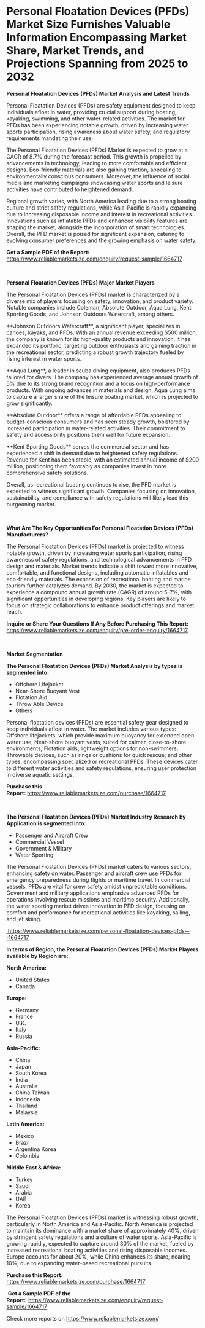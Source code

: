 <p><h1>Personal Floatation Devices (PFDs) Market Size Furnishes Valuable Information Encompassing Market Share, Market Trends, and Projections Spanning from 2025 to 2032</h1></p><p><strong>Personal Floatation Devices (PFDs) Market Analysis and Latest Trends</strong></p>
<p><p>Personal Floatation Devices (PFDs) are safety equipment designed to keep individuals afloat in water, providing crucial support during boating, kayaking, swimming, and other water-related activities. The market for PFDs has been experiencing notable growth, driven by increasing water sports participation, rising awareness about water safety, and regulatory requirements mandating their use.</p><p>The Personal Floatation Devices (PFDs) Market is expected to grow at a CAGR of 8.7% during the forecast period. This growth is propelled by advancements in technology, leading to more comfortable and efficient designs. Eco-friendly materials are also gaining traction, appealing to environmentally conscious consumers. Moreover, the influence of social media and marketing campaigns showcasing water sports and leisure activities have contributed to heightened demand.</p><p>Regional growth varies, with North America leading due to a strong boating culture and strict safety regulations, while Asia-Pacific is rapidly expanding due to increasing disposable income and interest in recreational activities. Innovations such as inflatable PFDs and enhanced visibility features are shaping the market, alongside the incorporation of smart technologies. Overall, the PFD market is poised for significant expansion, catering to evolving consumer preferences and the growing emphasis on water safety.</p></p>
<p><strong>Get a Sample PDF of the Report:&nbsp;</strong> <a href="https://www.reliablemarketsize.com/enquiry/request-sample/1664717?utm_campaign=2634&utm_medium=2&utm_source=Github&utm_content=ia&utm_term=23032025&utm_id=personal-floatation-devices-pfds">https://www.reliablemarketsize.com/enquiry/request-sample/1664717</a></p>
<p>&nbsp;</p>
<p><strong>Personal Floatation Devices (PFDs) Major Market Players</strong></p>
<p><p>The Personal Floatation Devices (PFDs) market is characterized by a diverse mix of players focusing on safety, innovation, and product variety. Notable companies include Coleman, Absolute Outdoor, Aqua Lung, Kent Sporting Goods, and Johnson Outdoors Watercraft, among others.</p><p>**Johnson Outdoors Watercraft**, a significant player, specializes in canoes, kayaks, and PFDs. With an annual revenue exceeding $500 million, the company is known for its high-quality products and innovation. It has expanded its portfolio, targeting outdoor enthusiasts and gaining traction in the recreational sector, predicting a robust growth trajectory fueled by rising interest in water sports.</p><p>**Aqua Lung**, a leader in scuba diving equipment, also produces PFDs tailored for divers. The company has experienced average annual growth of 5% due to its strong brand recognition and a focus on high-performance products. With ongoing advances in materials and design, Aqua Lung aims to capture a larger share of the leisure boating market, which is projected to grow significantly.</p><p>**Absolute Outdoor** offers a range of affordable PFDs appealing to budget-conscious consumers and has seen steady growth, bolstered by increased participation in water-related activities. Their commitment to safety and accessibility positions them well for future expansion.</p><p>**Kent Sporting Goods** serves the commercial sector and has experienced a shift in demand due to heightened safety regulations. Revenue for Kent has been stable, with an estimated annual income of $200 million, positioning them favorably as companies invest in more comprehensive safety solutions.</p><p>Overall, as recreational boating continues to rise, the PFD market is expected to witness significant growth. Companies focusing on innovation, sustainability, and compliance with safety regulations will likely lead this burgeoning market.</p></p>
<p>&nbsp;</p>
<p><strong>What Are The Key Opportunities For Personal Floatation Devices (PFDs) Manufacturers?</strong></p>
<p><p>The Personal Floatation Devices (PFDs) market is projected to witness notable growth, driven by increasing water sports participation, rising awareness of safety regulations, and technological advancements in PFD design and materials. Market trends indicate a shift toward more innovative, comfortable, and functional designs, including automatic inflatables and eco-friendly materials. The expansion of recreational boating and marine tourism further catalyzes demand. By 2030, the market is expected to experience a compound annual growth rate (CAGR) of around 5-7%, with significant opportunities in developing regions. Key players are likely to focus on strategic collaborations to enhance product offerings and market reach.</p></p>
<p><strong>Inquire or Share Your Questions If Any Before Purchasing This Report:</strong> <a href="https://www.reliablemarketsize.com/enquiry/pre-order-enquiry/1664717?utm_campaign=2634&utm_medium=2&utm_source=Github&utm_content=ia&utm_term=23032025&utm_id=personal-floatation-devices-pfds">https://www.reliablemarketsize.com/enquiry/pre-order-enquiry/1664717</a></p>
<p>&nbsp;</p>
<p><strong>Market Segmentation</strong></p>
<p><strong>The Personal Floatation Devices (PFDs) Market Analysis by types is segmented into:</strong></p>
<p><ul><li>Offshore Lifejacket</li><li>Near-Shore Buoyant Vest</li><li>Flotation Aid</li><li>Throw Able Device</li><li>Others</li></ul></p>
<p><p>Personal floatation devices (PFDs) are essential safety gear designed to keep individuals afloat in water. The market includes various types: Offshore lifejackets, which provide maximum buoyancy for extended open water use; Near-shore buoyant vests, suited for calmer, close-to-shore environments; Flotation aids, lightweight options for non-swimmers; Throwable devices, such as rings or cushions for quick rescue; and other types, encompassing specialized or recreational PFDs. These devices cater to different water activities and safety regulations, ensuring user protection in diverse aquatic settings.</p></p>
<p><strong>Purchase this Report:&nbsp;</strong><a href="https://www.reliablemarketsize.com/purchase/1664717?utm_campaign=2634&utm_medium=2&utm_source=Github&utm_content=ia&utm_term=23032025&utm_id=personal-floatation-devices-pfds">https://www.reliablemarketsize.com/purchase/1664717</a></p>
<p>&nbsp;</p>
<p><strong>The Personal Floatation Devices (PFDs) Market Industry Research by Application is segmented into:</strong></p>
<p><ul><li>Passenger and Aircraft Crew</li><li>Commercial Vessel</li><li>Government & Military</li><li>Water Sporting</li></ul></p>
<p><p>The Personal Floatation Devices (PFDs) market caters to various sectors, enhancing safety on water. Passenger and aircraft crew use PFDs for emergency preparedness during flights or maritime travel. In commercial vessels, PFDs are vital for crew safety amidst unpredictable conditions. Government and military applications emphasize advanced PFDs for operations involving rescue missions and maritime security. Additionally, the water sporting market drives innovation in PFD design, focusing on comfort and performance for recreational activities like kayaking, sailing, and jet skiing.</p></p>
<p><a href="https://www.reliablemarketsize.com/personal-floatation-devices-pfds--r1664717?utm_campaign=2634&utm_medium=2&utm_source=Github&utm_content=ia&utm_term=23032025&utm_id=personal-floatation-devices-pfds">&nbsp;https://www.reliablemarketsize.com/personal-floatation-devices-pfds--r1664717</a></p>
<p><strong>In terms of Region, the Personal Floatation Devices (PFDs) Market Players available by Region are:</strong></p>
<p>
    <p> <strong> North America: </strong>
        <ul>
            <li>United States</li>
            <li>Canada</li>
        </ul>
        </p> 
    <p> <strong> Europe: </strong>
        <ul>
            <li>Germany</li>
            <li>France</li>
            <li>U.K.</li>
            <li>Italy</li>
            <li>Russia</li>
        </ul>
        </p> 
    <p> <strong> Asia-Pacific: </strong>
        <ul>
            <li>China</li>
            <li>Japan</li>
            <li>South Korea</li>
            <li>India</li>
            <li>Australia</li>
            <li>China Taiwan</li>
            <li>Indonesia</li>
            <li>Thailand</li>
            <li>Malaysia</li>
        </ul>
        </p> 
    <p> <strong> Latin America: </strong>
        <ul>
            <li>Mexico</li>
            <li>Brazil</li>
            <li>Argentina Korea</li>
            <li>Colombia</li>
        </ul>
        </p> 
    <p> <strong> Middle East & Africa: </strong>
        <ul>
            <li>Turkey</li>
            <li>Saudi</li>
            <li>Arabia</li>
            <li>UAE</li>
            <li>Korea</li>
        </ul>
    </p>
    </p>
<p><p>The Personal Floatation Devices (PFDs) market is witnessing robust growth, particularly in North America and Asia-Pacific. North America is projected to maintain its dominance with a market share of approximately 40%, driven by stringent safety regulations and a culture of water sports. Asia-Pacific is growing rapidly, expected to capture around 30% of the market, fueled by increased recreational boating activities and rising disposable incomes. Europe accounts for about 20%, while China enhances its share, nearing 10%, due to expanding water-based recreational pursuits.</p></p>
<p><strong>Purchase this Report: </strong><a href="https://www.reliablemarketsize.com/purchase/1664717?utm_campaign=2634&utm_medium=2&utm_source=Github&utm_content=ia&utm_term=23032025&utm_id=personal-floatation-devices-pfds">https://www.reliablemarketsize.com/purchase/1664717</a></p>
<p>&nbsp;<strong>Get a Sample PDF of the Report:&nbsp;&nbsp;</strong><a href="https://www.reliablemarketsize.com/enquiry/request-sample/1664717?utm_campaign=2634&utm_medium=2&utm_source=Github&utm_content=ia&utm_term=23032025&utm_id=personal-floatation-devices-pfds">https://www.reliablemarketsize.com/enquiry/request-sample/1664717</a></p>
<p><strong></strong></p>
<p>Check more reports on <a href="https://www.reliablemarketsize.com/?utm_campaign=2634&utm_medium=2&utm_source=Github&utm_content=ia&utm_term=23032025&utm_id=personal-floatation-devices-pfds">https://www.reliablemarketsize.com/</a></p>